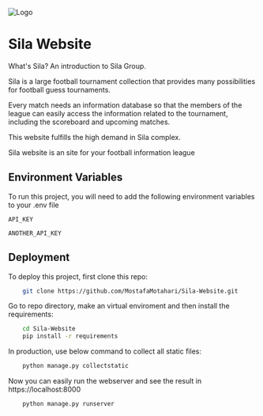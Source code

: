 

![Logo](https://dev-to-uploads.s3.amazonaws.com/uploads/articles/th5xamgrr6se0x5ro4g6.png)



# Sila Website

What's Sila? An introduction to Sila Group.


Sila is a large football tournament collection that provides many possibilities for football guess tournaments.

Every match needs an information database so that the members of the league can easily access the information related to the tournament, including the scoreboard and upcoming matches.

This website fulfills the high demand in Sila complex.

Sila website is an site for your football information league
## Environment Variables

To run this project, you will need to add the following environment variables to your .env file

`API_KEY`

`ANOTHER_API_KEY`


## Deployment

To deploy this project, first clone this repo:

```bash
    git clone https://github.com/MostafaMotahari/Sila-Website.git
```

Go to repo directory, make an virtual enviroment and then install the requirements:
```bash
    cd Sila-Website
    pip install -r requirements
```

In production, use below command to collect all static files:
```bash
    python manage.py collectstatic
```

Now you can easily run the webserver and see the result in https://localhost:8000
```bash
    python manage.py runserver
```
